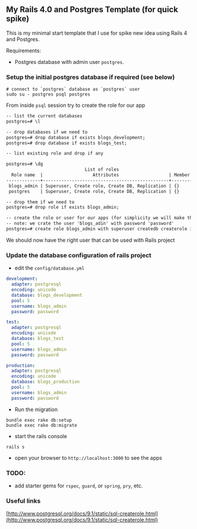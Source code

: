 ## My Rails 4.0 and Postgres Template (for quick spike)
This is my minimal start template that I use for spike new idea using Rails 4
and Postgres.

Requirements:

- Postgres database with admin user `postgres`.

### Setup the initial postgres database if required (see below)

```shell
# connect to `postgres` database as `postgres` user
sudo su - postgres psql postgres
```

From inside `psql` session try to create the role for our app

```sql.txt
-- list the current databases
postgres=# \l

-- drop databases if we need to
postgres=# drop database if exists blogs_development;
postgres=# drop database if exists blogs_test;

-- list existing role and drop if any

postgres=# \dg
                              List of roles
  Role name  |                   Attributes                   | Member of
-------------+------------------------------------------------+-----------
 blogs_admin | Superuser, Create role, Create DB, Replication | {}
 postgres    | Superuser, Create role, Create DB, Replication | {}

-- drop them if we need to
postgres=# drop role if exists blogs_admin;

-- create the role or user for our apps (for simplicity we will make this superuser)
-- note: we crate the user 'blogs_adin' with password 'password'
postgres=# create role blogs_admin with superuser createdb createrole inherit replication login password 'password'
```

We should now have the right user that can be used with Rails project

### Update the database configuration of rails project

- edit the `config/database.yml`
```database.yml
development:
  adapter: postgresql
  encoding: unicode
  database: blogs_development
  pool: 5
  username: blogs_admin
  password: password

test:
  adapter: postgresql
  encoding: unicode
  database: blogs_test
  pool: 5
  username: blogs_admin
  password: password

production:
  adapter: postgresql
  encoding: unicode
  database: blogs_production
  pool: 5
  username: blogs_admin
  password: password
```

- Run the migration

```shell
bundle exec rake db:setup
bundle exec rake db:migrate
```

- start the rails console

```shell
rails s
```

- open your browser to `http://localhost:3000` to see the apps

### TODO:

- add starter gems for `rspec`, `guard`, or `spring`, `pry`, etc.

### Useful links

[http://www.postgresql.org/docs/9.1/static/sql-createrole.html](http://www.postgresql.org/docs/9.1/static/sql-createrole.html)
